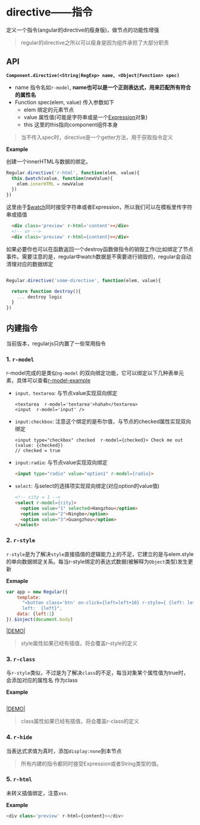 # directive——指令

定义一个指令(angular的directive的瘦身版)，做节点的功能性增强

> regular的directive之所以可以瘦身是因为组件承担了大部分职责

## API

__`Component.directive(<String|RegExp> name, <Object|Function> spec)`__

  - name 指令名如`r-model`, __name也可以是一个正则表达式，用来匹配所有符合的属性名__
  - Function spec(elem, value) 传入参数如下<br>
    - elem 绑定的元素节点
    - value 属性值(可能是字符串或是一个[Expression](../syntax/expression.md)对象)
    - this 这里的this指向component组件本身

> 当不传入spec时，directive是一个getter方法，用于获取指令定义

__Example__

创建一个innerHTML与数据的绑定。

```javascript
Regular.directive('r-html', function(elem, value){
  this.$watch(value, function(newValue){
    elem.innerHTML = newValue
  })
})
```

这里由于[$watch](../core/binding.md)同时接受字符串或者Expression，所以我们可以在模板里传字符串或插值


```html
  <div class='preview' r-html='content'></div>
  <!-- or -->
  <div class='preview' r-html={content}></div>
```


如果必要你也可以在函数返回一个destroy函数做指令的销毁工作(比如绑定了节点事件。需要注意的是，regular中watch数据是不需要进行销毁的，regular会自动清理对应的数据绑定


```javascript

Regular.directive('some-directive', function(elem, value){

  return function destroy(){
    ... destroy logic
  }
})

```




<a name="buildin"></a>
## 内建指令

当前版本，regularjs只内置了一些常用指令

### 1. `r-model` 

r-model完成的是类似`ng-model` 的双向绑定功能，它可以绑定以下几种表单元素，具体可以查看[r-model-example](http://jsfiddle.net/leeluolee/4y25j/)

* `input、textarea`: 与节点value实现双向绑定

  ```
  <textarea  r-model='textarea'>hahah</textarea>
  <input  r-model='input' />
  ```


* `input:checkbox`: 
  注意这个绑定的是布尔值，与节点的checked属性实现双向绑定

  ```
  <input type="checkbox" checked  r-model={checked}> Check me out (value: {checked})
  // checked = true
  ```


* `input:radio`:
  与节点value实现双向绑定

  ```html
  <input type="radio" value="option1" r-model={radio}>
  ```


* `select`: 
  与select的选择项实现双向绑定(对应option的value值)

  ```html
  <!-- city = 1 -->
  <select r-model={city}>
    <option value="1" selected>Hangzhou</option>
    <option value="2">Ningbo</option>
    <option value="3">Guangzhou</option>
  </select>

  ```


### 2. `r-style`

`r-style`是为了解决`style`直接插值的逻辑能力上的不足，它建立的是与elem.style的单向数据绑定关系。每当r-style绑定的表达式数据(被解释为`Object`类型)发生更新 

__Exmaple__

```javascript
var app = new Regular({
    template: 
      "<button class='btn' on-click={left=left+10} r-style={ {left: left+'px'} }>left+10</button>\
      left:  {left}",
    data: {left:1}
}).$inject(document.body)

```

[|DEMO|](http://jsfiddle.net/leeluolee/aaWQ7/)



> style属性如果已经有插值，将会覆盖r-style的定义

### 3. `r-class`

与`r-style`类似，不过是为了解决`class`的不足，每当对象某个属性值为true时，会添加对应的属性名 作为class


__Example__

```javascript


```
[|DEMO|](http://jsfiddle.net/leeluolee/aaWQ7/)


> class属性如果已经有插值，将会覆盖r-class的定义

### 4. `r-hide`

当表达式求值为真时，添加`display:none`到本节点



> 所有内建的指令都同时接受Expression或者String类型的值。



### 5. `r-html`

未转义插值绑定，注意`xss`.

__Example__

```javascript
<div class='preview' r-html={content}></div>
```


